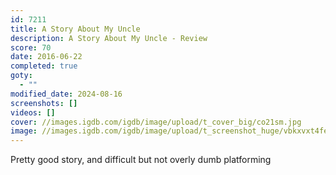 ```yaml
---
id: 7211
title: A Story About My Uncle
description: A Story About My Uncle - Review
score: 70
date: 2016-06-22
completed: true
goty:
  - ""
modified_date: 2024-08-16
screenshots: []
videos: []
cover: //images.igdb.com/igdb/image/upload/t_cover_big/co21sm.jpg
image: //images.igdb.com/igdb/image/upload/t_screenshot_huge/vbkxvxt4fexkne4pfsf8.jpg
---
```

Pretty good story, and difficult but not overly dumb platforming